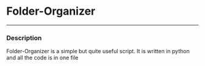 # Folder-Organizer
---
### Description
Folder-Organizer is a simple but quite useful script.
It is written in python and all the code is in one file
